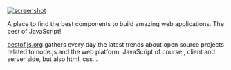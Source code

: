 [![screenshot](https://cloud.githubusercontent.com/assets/5546996/22850684/60247c70-f051-11e6-8e31-d5a5f7f10115.png)](http://bestof.js.org/)

A place to find the best components to build amazing web applications. The best of JavaScript!

[bestof.js.org](http://bestof.js.org/about) gathers every day the latest trends about open source projects related to node.js and the web platform: JavaScript of course , client and server side, but also html, css...

